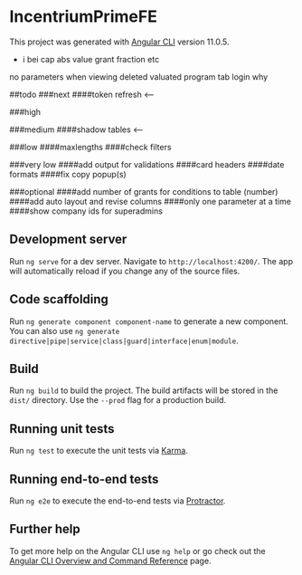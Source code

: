 # IncentriumPrimeFE

This project was generated with [Angular CLI](https://github.com/angular/angular-cli) version 11.0.5.

+ i bei cap abs value grant fraction etc

  
no parameters when viewing deleted valuated program
tab login why

##todo
###next
####token refresh <--

###high

###medium
####shadow tables <--

###low
####maxlengths
####check filters

###very low
####add output for validations
####card headers
####date formats
####fix copy popup(s)

###optional
####add number of grants for conditions to table (number)
####add auto layout and revise columns
####only one parameter at a time
####show company ids for superadmins

## Development server

Run `ng serve` for a dev server. Navigate to `http://localhost:4200/`. The app will automatically reload if you change any of the source files.

## Code scaffolding

Run `ng generate component component-name` to generate a new component. You can also use `ng generate directive|pipe|service|class|guard|interface|enum|module`.

## Build

Run `ng build` to build the project. The build artifacts will be stored in the `dist/` directory. Use the `--prod` flag for a production build.

## Running unit tests

Run `ng test` to execute the unit tests via [Karma](https://karma-runner.github.io).

## Running end-to-end tests

Run `ng e2e` to execute the end-to-end tests via [Protractor](http://www.protractortest.org/).

## Further help

To get more help on the Angular CLI use `ng help` or go check out the [Angular CLI Overview and Command Reference](https://angular.io/cli) page.
